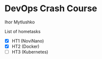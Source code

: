 # DevOps Crash Course
Ihor Mytlushko

List of hometasks 
- [x] HT1 (NoviNano)
- [x] HT2 (Docker)
- [ ] HT3 (Kubernetes)
